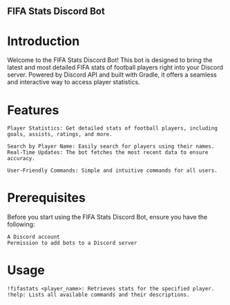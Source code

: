 ## FIFA Stats Discord Bot

# Introduction

Welcome to the FIFA Stats Discord Bot! This bot is designed to bring the latest and most detailed FIFA stats of football players right into your Discord server. Powered by Discord API and built with Gradle, it offers a seamless and interactive way to access player statistics.

# Features

    Player Statistics: Get detailed stats of football players, including goals, assists, ratings, and more.  

    Search by Player Name: Easily search for players using their names.
    Real-Time Updates: The bot fetches the most recent data to ensure accuracy.

    User-Friendly Commands: Simple and intuitive commands for all users.

# Prerequisites

Before you start using the FIFA Stats Discord Bot, ensure you have the following:  

    A Discord account  
    Permission to add bots to a Discord server

# Usage

    !fifastats <player_name>: Retrieves stats for the specified player.
    !help: Lists all available commands and their descriptions.